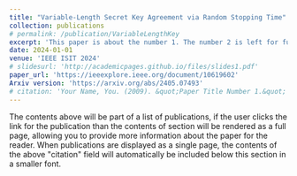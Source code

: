 ```yaml
---
title: "Variable-Length Secret Key Agreement via Random Stopping Time"
collection: publications
# permalink: /publication/VariableLengthKey
excerpt: 'This paper is about the number 1. The number 2 is left for future work.'
date: 2024-01-01
venue: 'IEEE ISIT 2024'
# slidesurl: 'http://academicpages.github.io/files/slides1.pdf'
paper_url: 'https://ieeexplore.ieee.org/document/10619602'
Arxiv version: 'https://arxiv.org/abs/2405.07493'
# citation: 'Your Name, You. (2009). &quot;Paper Title Number 1.&quot; <i>Journal 1</i>. 1(1).'
---
```


The contents above will be part of a list of publications, if the user clicks the link for the publication than the contents of section will be rendered as a full page, allowing you to provide more information about the paper for the reader. When publications are displayed as a single page, the contents of the above "citation" field will automatically be included below this section in a smaller font.